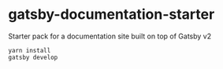 # gatsby-documentation-starter
Starter pack for a documentation site built on top of Gatsby v2

~~~
yarn install
gatsby develop
~~~
